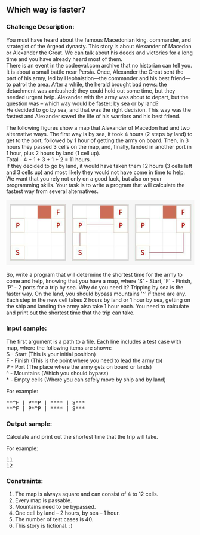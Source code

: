 <h2>Which way is faster?</h2>

<h3>Challenge Description:</h3>

<p>
    You must have heard about the famous Macedonian king, commander, and strategist of the Argead dynasty. This story
    is about Alexander of Macedon or Alexander the Great. We can talk about his deeds and victories for a long time
    and you have already heard most of them. <br>
    There is an event in the codeeval.com archive that no historian can tell you. It is about a small battle near
    Persia. Once, Alexander the Great sent the part of his army, led by Hephaistion&#x2014;the commander and his best
    friend&#x2014;to patrol the area. After a while, the herald brought bad news: the detachment was ambushed; they could
    hold out some time, but they needed urgent help. Alexander with the army was about to depart, but the question
    was &#x2013; which way would be faster: by sea or by land? <br>
    He decided to go by sea, and that was the right decision. This way was the fastest and Alexander saved the
    life of his warriors and his best friend.
</p>

<p>
    The following figures show a map that Alexander of Macedon had and two alternative ways. The first way is by sea,
    it took 4 hours (2 steps by land) to get to the port, followed by 1 hour of getting the army on board. Then,
    in 3 hours they passed 3 cells on the map, and, finally, landed in another port in 1 hour, plus 2 hours by
    land (1 cell up). <br>
    Total - 4 + 1 + 3 + 1 + 2 = 11 hours. <br>
    If they decided to go by land, it would have taken them 12 hours (3 cells left and 3 cells up) and most likely
    they would not have come in time to help.
<br> We want that you rely not only on a good luck, but also on your programming skills. Your task is to write
    a program that will calculate the fastest way from several alternatives.
</p>

<p>
    <img src="assets/fig-1.png" alt="Figure 1">
</p>

<p>
    So, write a program that will determine the shortest time for the army to come and help, knowing that you
    have a map, where &apos;S&apos; - Start, &apos;F&apos; - Finish, &apos;P&apos; - 2 ports for a trip by sea.
    Why do you need it? Tripping by sea is the faster way. On the land, you should bypass mountains
    &apos;^&apos; if there are any.<br>
    Each step in the new cell takes 2 hours by land or 1 hour by sea, getting on the ship and landing the army
    also take 1 hour each. You need to calculate and print out the shortest time that the trip can take.
</p>

<h3>Input sample:</h3>

<p>
    The first argument is a path to a file. Each line includes a test case with map, where the following
    items are shown: <br>
    S - Start (This is your initial position) <br>
    F - Finish (This is the point where you need to lead the army to) <br>
    P - Port (The place where the army gets on board or lands) <br>
    ^ - Mountains (Which you should bypass) <br>
    * - Empty cells (Where you can safely move by ship and by land)
</p>

<p>
    For example:
</p>

<pre class="description-input-output">**^F | P**P | **** | S***
**^F | P*^P | **** | S***</pre>

<h3>Output sample:</h3>

<p>
    Calculate and print out the shortest time that the trip will take.
</p>

<p>
    For example:
</p>

<pre class="description-input-output">11
12</pre>

<h3>Constraints:</h3>
<ol>
<li>The map is always square and can consist of 4 to 12 cells.</li>
<li>Every map is passable.</li>
<li>Mountains need to be bypassed.</li>
<li>One cell by land &#x2013; 2 hours, by sea &#x2013; 1 hour.</li>
<li>The number of test cases is 40.</li>
<li>This story is fictional. :)</li>
</ol>
